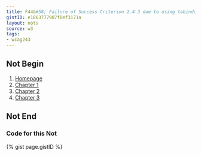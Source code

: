 ```yaml
---
title: F44&#58; Failure of Success Criterion 2.4.3 due to using tabindex to create a tab order that does not preserve meaning and operability
gistID: e1863777987f8ef3171a
layout: nots
source: w3
tags:
- wcag243
---
```


<h2 aria-describedby="{{ page.gistID }}">Not Begin</h2>
<div class="rendered-not">
<ol>
   <li><a href="main.html" tabindex="1">Homepage</a></li>
   <li><a href="chapter1.html" tabindex="4">Chapter 1</a></li>
   <li><a href="chapter2.html" tabindex="3">Chapter 2</a></li>
   <li><a href="chapter3.html" tabindex="2">Chapter 3</a></li>
</ol>
</div> <!-- rendered-not -->

<h2 aria-describedby="{{ page.gistID }}">Not End</h2>

<h3 aria-describedby="{{ page.gistID }}">Code for this Not</h3>
{% gist page.gistID %}